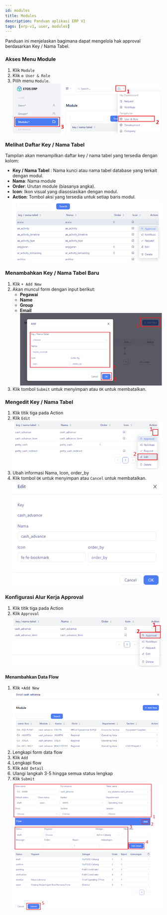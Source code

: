 ```yaml
---
id: modules
title: Modules
description: Panduan aplikasi ERP V1
tags: [erp-v1, user, modules]
---
```

Panduan ini menjelaskan bagimana dapat mengelola hak approval berdasarkan Key / Nama Tabel.

### Akses Menu Module

1. Klik `Module`
2. Klik `⚙ User & Role`
3. Pilih menu `Module`.
![Module](../img/module.png)

### Melihat Daftar Key / Nama Tabel

Tampilan akan menampilkan daftar key / nama tabel yang tersedia dengan kolom:
- **Key / Nama Tabel** : Nama kunci atau nama tabel database yang terkait dengan modul.
- **Nama**: Nama module
- **Order**: Urutan module (biasanya angka).
- **Icon**: Ikon visual yang diasosiasikan dengan modul.
- **Action**: Tombol aksi yang tersedia untuk setiap baris modul.
![List Module](../img/list-module.png)

### Menambahkan Key / Nama Tabel Baru

1. Klik `+ Add New`
2. Akan muncul form dengan input berikut:
    - **Pegawai** 
   - **Name**
   - **Group**
   - **Email** <br/>
![Add Key](../img/add-key.png)
3. Klik tombol `Submit` untuk menyimpan atau `OK` untuk membatalkan.

### Mengedit Key / Nama Tabel

1. Klik titik tiga pada Action
2. Klik `Edit`<br/>
![Edit Key](../img/edit-key.png)
3. Ubah informasi Nama, Icon, order_by
4. Klik tombol `OK` untuk menyimpan atau `Cancel` untuk membatalkan.<br/>
![Edit Key](../img/edit-key-2.png)

### Konfigurasi Alur Kerja Approval
1. Klik titik tiga pada Action
2. Klik `Approval`<br/>
![Approval](../img/approval.png)

#### Menambahkan Data Flow
1. Klik `+Add New`
![Add New Flow](../img/add-new-approval.png)
2. Lengkapi form data flow
3. Klik `Add`
4. Lengkapi flow
5. Klik `Add Detail`
6. Ulangi langkah 3-5 hingga semua status lengkap
7. Klik `Submit`
![Form Data Flow](../img/data-flow.png)